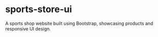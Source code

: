 # sports-store-ui
A sports shop website built using Bootstrap, showcasing products and responsive UI design.
